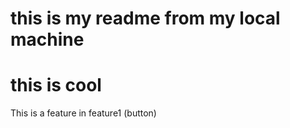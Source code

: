 # this is my readme from my local machine 
<h1>this is cool</h1>
<p>This is a feature in feature1 (button)</p>